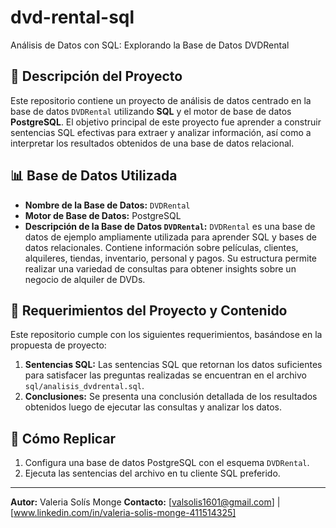 # dvd-rental-sql
Análisis de Datos con SQL: Explorando la Base de Datos DVDRental

## 📝 Descripción del Proyecto
Este repositorio contiene un proyecto de análisis de datos centrado en la base de datos `DVDRental` utilizando **SQL** y el motor de base de datos **PostgreSQL**. El objetivo principal de este proyecto fue aprender a construir sentencias SQL efectivas para extraer y analizar información, así como a interpretar los resultados obtenidos de una base de datos relacional.

## 📊 Base de Datos Utilizada
* **Nombre de la Base de Datos:** `DVDRental`
* **Motor de Base de Datos:** PostgreSQL
* **Descripción de la Base de Datos `DVDRental`:**
    `DVDRental` es una base de datos de ejemplo ampliamente utilizada para aprender SQL y bases de datos relacionales. Contiene información sobre películas, clientes, alquileres, tiendas, inventario, personal y pagos. Su estructura permite realizar una variedad de consultas para obtener insights sobre un negocio de alquiler de DVDs.

## 🚀 Requerimientos del Proyecto y Contenido

Este repositorio cumple con los siguientes requerimientos, basándose en la propuesta de proyecto:

1.  **Sentencias SQL:** Las sentencias SQL que retornan los datos suficientes para satisfacer las preguntas realizadas se encuentran en el archivo `sql/analisis_dvdrental.sql`.
2.  **Conclusiones:** Se presenta una conclusión detallada de los resultados obtenidos luego de ejecutar las consultas y analizar los datos.

## 🚀 Cómo Replicar
1.  Configura una base de datos PostgreSQL con el esquema `DVDRental`.
2.  Ejecuta las sentencias del archivo en tu cliente SQL preferido.

---
**Autor:** Valeria Solís Monge
**Contacto:** [valsolis1601@gmail.com] | [www.linkedin.com/in/valeria-solis-monge-411514325]
